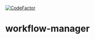 [![CodeFactor](https://www.codefactor.io/repository/github/wojcikmm/workflow-manager/badge)](https://www.codefactor.io/repository/github/wojcikmm/workflow-manager)
# workflow-manager
